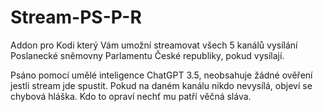 # Stream-PS-P-R
Addon pro Kodi který Vám umožní streamovat všech 5 kanálů vysílání Poslanecké sněmovny Parlamentu České republiky, pokud vysílají.

Psáno pomocí umělé inteligence ChatGPT 3.5, neobsahuje žádné ověření jestli stream jde spustit. Pokud na daném kanálu nikdo nevysílá, objeví se chybová hláška. Kdo to opraví nechť mu patří věčná sláva.
